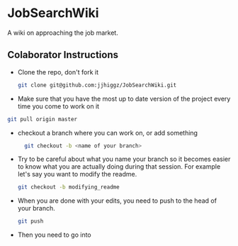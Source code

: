 # JobSearchWiki

A wiki on approaching the job market.

## Colaborator Instructions

- Clone the repo, don't fork it
  
  ``` bash
  git clone git@github.com:jjhiggz/JobSearchWiki.git
  ```

- Make sure that you have the most up to date version of the project every time you come to work on it

``` bash
git pull origin master

```

- checkout a branch where you can work on, or add something

  ``` bash
    git checkout -b <name of your branch>
  ```

- Try to be careful about what you name your branch so it becomes easier to know what you are actually doing during that session. For example let's say you want to modify the readme.

    ``` bash
    git checkout -b modifying_readme
    ```

- When you are done with your edits, you need to push to the head of your branch. 

    ``` bash
    git push 
    ```

- Then you need to go into 